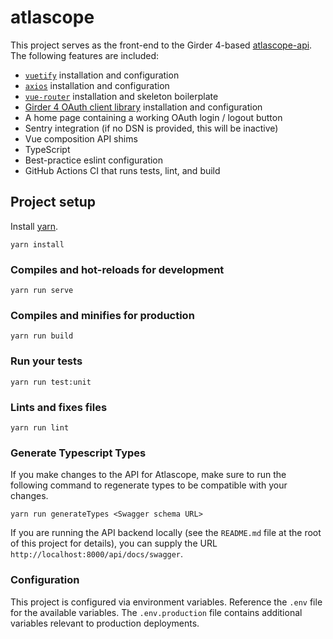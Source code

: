 # atlascope

This project serves as the front-end to the Girder 4-based [atlascope-api](https://github.com/atlascope/atlascope-api). The following features are included:

* [`vuetify`](https://vuetifyjs.com/en/getting-started/installation/) installation and configuration
* [`axios`](https://axios-http.com/docs/intro) installation and configuration
* [`vue-router`](https://router.vuejs.org/installation.html) installation and skeleton boilerplate
* [Girder 4 OAuth client library](https://github.com/girder/girder-oauth-client) installation and configuration
* A home page containing a working OAuth login / logout button
* Sentry integration (if no DSN is provided, this will be inactive)
* Vue composition API shims
* TypeScript
* Best-practice eslint configuration
* GitHub Actions CI that runs tests, lint, and build

## Project setup
Install [yarn](https://yarnpkg.com/getting-started/install).

```shell
yarn install
```

### Compiles and hot-reloads for development
```shell
yarn run serve
```

### Compiles and minifies for production
```shell
yarn run build
```

### Run your tests
```shell
yarn run test:unit
```

### Lints and fixes files
```shell
yarn run lint
```

### Generate Typescript Types

If you make changes to the API for Atlascope, make sure to run the following command to regenerate types to be compatible with your changes.
```shell
yarn run generateTypes <Swagger schema URL>
```
If you are running the API backend locally (see the `README.md` file at the root of this project for details), you can supply the URL `http://localhost:8000/api/docs/swagger`.

### Configuration

This project is configured via environment variables. Reference the `.env` file for the available variables. The `.env.production` file contains additional variables relevant to production deployments.
